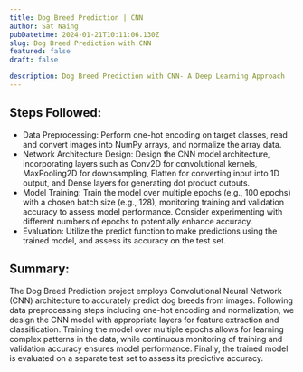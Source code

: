 ```yaml
---
title: Dog Breed Prediction | CNN
author: Sat Naing
pubDatetime: 2024-01-21T10:11:06.130Z
slug: Dog Breed Prediction with CNN
featured: false
draft: false

description: Dog Breed Prediction with CNN- A Deep Learning Approach
---
```



## Steps Followed:

- Data Preprocessing: Perform one-hot encoding on target classes, read and convert images into NumPy arrays, and normalize the array data.
- Network Architecture Design: Design the CNN model architecture, incorporating layers such as Conv2D for convolutional kernels, MaxPooling2D for downsampling, Flatten for converting input into 1D output, and Dense layers for generating dot product outputs.
- Model Training: Train the model over multiple epochs (e.g., 100 epochs) with a chosen batch size (e.g., 128), monitoring training and validation accuracy to assess model performance. Consider experimenting with different numbers of epochs to potentially enhance accuracy.
- Evaluation: Utilize the predict function to make predictions using the trained model, and assess its accuracy on the test set.

## Summary:
The Dog Breed Prediction project employs Convolutional Neural Network (CNN) architecture to accurately predict dog breeds from images. Following data preprocessing steps including one-hot encoding and normalization, we design the CNN model with appropriate layers for feature extraction and classification. Training the model over multiple epochs allows for learning complex patterns in the data, while continuous monitoring of training and validation accuracy ensures model performance. Finally, the trained model is evaluated on a separate test set to assess its predictive accuracy.